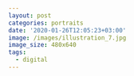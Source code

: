 ```yaml
---
layout: post
categories: portraits
date: '2020-01-26T12:05:23+03:00'
image: /images/illustration_7.jpg
image_size: 480x640
tags:
  - digital
---
```

